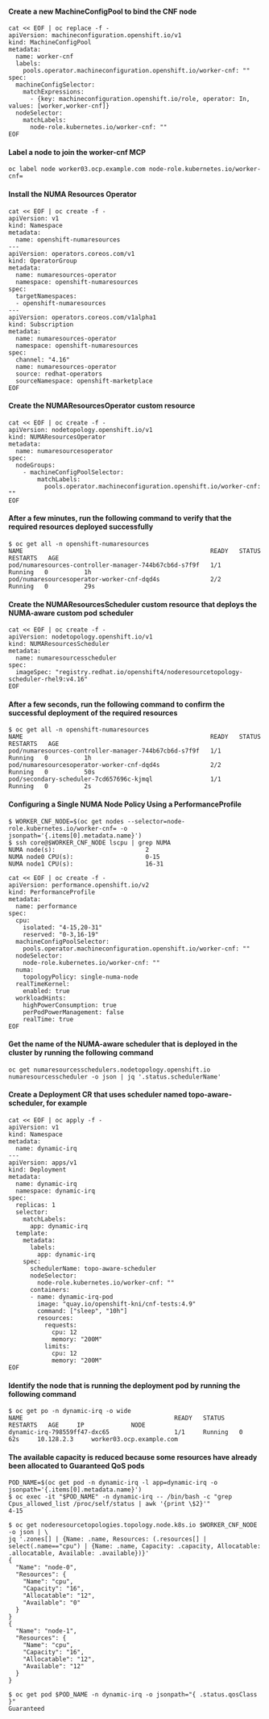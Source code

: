 
#### Create a new MachineConfigPool to bind the CNF node
~~~
cat << EOF | oc replace -f -
apiVersion: machineconfiguration.openshift.io/v1
kind: MachineConfigPool
metadata:
  name: worker-cnf
  labels:
    pools.operator.machineconfiguration.openshift.io/worker-cnf: ""
spec:
  machineConfigSelector:
    matchExpressions:
      - {key: machineconfiguration.openshift.io/role, operator: In, values: [worker,worker-cnf]} 
  nodeSelector:
    matchLabels:
      node-role.kubernetes.io/worker-cnf: "" 
EOF
~~~

#### Label a node to join the worker-cnf MCP
~~~
oc label node worker03.ocp.example.com node-role.kubernetes.io/worker-cnf=
~~~

#### Install the NUMA Resources Operator
~~~
cat << EOF | oc create -f -
apiVersion: v1
kind: Namespace
metadata:
  name: openshift-numaresources
---
apiVersion: operators.coreos.com/v1
kind: OperatorGroup
metadata:
  name: numaresources-operator
  namespace: openshift-numaresources
spec:
  targetNamespaces:
  - openshift-numaresources
---
apiVersion: operators.coreos.com/v1alpha1
kind: Subscription
metadata:
  name: numaresources-operator
  namespace: openshift-numaresources
spec:
  channel: "4.16"
  name: numaresources-operator
  source: redhat-operators
  sourceNamespace: openshift-marketplace
EOF
~~~

#### Create the NUMAResourcesOperator custom resource
~~~
cat << EOF | oc create -f -
apiVersion: nodetopology.openshift.io/v1
kind: NUMAResourcesOperator
metadata:
  name: numaresourcesoperator
spec:
  nodeGroups:
    - machineConfigPoolSelector:
        matchLabels:
          pools.operator.machineconfiguration.openshift.io/worker-cnf: "" 
EOF
~~~

#### After a few minutes, run the following command to verify that the required resources deployed successfully
~~~
$ oc get all -n openshift-numaresources
NAME                                                    READY   STATUS    RESTARTS   AGE
pod/numaresources-controller-manager-744b67cb6d-s7f9f   1/1     Running   0          1h
pod/numaresourcesoperator-worker-cnf-dqd4s              2/2     Running   0          29s
~~~

#### Create the NUMAResourcesScheduler custom resource that deploys the NUMA-aware custom pod scheduler
~~~
cat << EOF | oc create -f -
apiVersion: nodetopology.openshift.io/v1
kind: NUMAResourcesScheduler
metadata:
  name: numaresourcesscheduler
spec:
  imageSpec: "registry.redhat.io/openshift4/noderesourcetopology-scheduler-rhel9:v4.16"
EOF
~~~

#### After a few seconds, run the following command to confirm the successful deployment of the required resources
~~~
$ oc get all -n openshift-numaresources
NAME                                                    READY   STATUS    RESTARTS   AGE
pod/numaresources-controller-manager-744b67cb6d-s7f9f   1/1     Running   0          1h
pod/numaresourcesoperator-worker-cnf-dqd4s              2/2     Running   0          50s
pod/secondary-scheduler-7cd657696c-kjmql                1/1     Running   0          2s
~~~

#### Configuring a Single NUMA Node Policy Using a PerformanceProfile
~~~
$ WORKER_CNF_NODE=$(oc get nodes --selector=node-role.kubernetes.io/worker-cnf= -o jsonpath='{.items[0].metadata.name}')
$ ssh core@$WORKER_CNF_NODE lscpu | grep NUMA
NUMA node(s):                         2
NUMA node0 CPU(s):                    0-15
NUMA node1 CPU(s):                    16-31

cat << EOF | oc create -f -
apiVersion: performance.openshift.io/v2
kind: PerformanceProfile
metadata:
  name: performance
spec:
  cpu:
    isolated: "4-15,20-31"
    reserved: "0-3,16-19"
  machineConfigPoolSelector:
    pools.operator.machineconfiguration.openshift.io/worker-cnf: "" 
  nodeSelector:
    node-role.kubernetes.io/worker-cnf: ""
  numa:
    topologyPolicy: single-numa-node 
  realTimeKernel:
    enabled: true
  workloadHints:
    highPowerConsumption: true
    perPodPowerManagement: false
    realTime: true
EOF
~~~

#### Get the name of the NUMA-aware scheduler that is deployed in the cluster by running the following command
~~~
oc get numaresourcesschedulers.nodetopology.openshift.io numaresourcesscheduler -o json | jq '.status.schedulerName'
~~~


#### Create a Deployment CR that uses scheduler named topo-aware-scheduler, for example
~~~
cat << EOF | oc apply -f -
apiVersion: v1
kind: Namespace
metadata:
  name: dynamic-irq
---
apiVersion: apps/v1
kind: Deployment
metadata:
  name: dynamic-irq
  namespace: dynamic-irq
spec:
  replicas: 1
  selector:
    matchLabels:
      app: dynamic-irq
  template:
    metadata:
      labels:
        app: dynamic-irq
    spec:
      schedulerName: topo-aware-scheduler
      nodeSelector:
        node-role.kubernetes.io/worker-cnf: ""
      containers:
      - name: dynamic-irq-pod
        image: "quay.io/openshift-kni/cnf-tests:4.9"
        command: ["sleep", "10h"]
        resources:
          requests:
            cpu: 12
            memory: "200M"
          limits:
            cpu: 12
            memory: "200M"
EOF
~~~


#### Identify the node that is running the deployment pod by running the following command
~~~
$ oc get po -n dynamic-irq -o wide
NAME                                          READY   STATUS    RESTARTS   AGE     IP             NODE
dynamic-irq-798559ff47-dxc65                  1/1     Running   0          62s     10.128.2.3     worker03.ocp.example.com
~~~


#### The available capacity is reduced because some resources have already been allocated to Guaranteed QoS pods
~~~ 
POD_NAME=$(oc get pod -n dynamic-irq -l app=dynamic-irq -o jsonpath='{.items[0].metadata.name}')
$ oc exec -it "$POD_NAME" -n dynamic-irq -- /bin/bash -c "grep Cpus_allowed_list /proc/self/status | awk '{print \$2}'"
4-15

$ oc get noderesourcetopologies.topology.node.k8s.io $WORKER_CNF_NODE -o json | \
jq '.zones[] | {Name: .name, Resources: (.resources[] | select(.name=="cpu") | {Name: .name, Capacity: .capacity, Allocatable: .allocatable, Available: .available})}'
{
  "Name": "node-0",
  "Resources": {
    "Name": "cpu",
    "Capacity": "16",
    "Allocatable": "12",
    "Available": "0"
  }
}
{
  "Name": "node-1",
  "Resources": {
    "Name": "cpu",
    "Capacity": "16",
    "Allocatable": "12",
    "Available": "12"
  }
}

$ oc get pod $POD_NAME -n dynamic-irq -o jsonpath="{ .status.qosClass }"
Guaranteed
~~~

